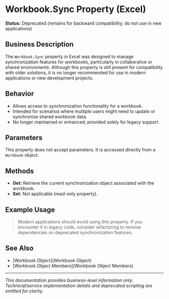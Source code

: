 # Workbook.Sync Property (Excel)

**Status:** Deprecated (remains for backward compatibility; do not use in new applications)

## Business Description

The `Workbook.Sync` property in Excel was designed to manage synchronization features for workbooks, particularly in collaborative or shared environments. Although this property is still present for compatibility with older solutions, it is no longer recommended for use in modern applications or new development projects.

## Behavior

- Allows access to synchronization functionality for a workbook.
- Intended for scenarios where multiple users might need to update or synchronize shared workbook data.
- No longer maintained or enhanced; provided solely for legacy support.

## Parameters

This property does not accept parameters. It is accessed directly from a `Workbook` object.

## Methods

- **Get:** Retrieve the current synchronization object associated with the workbook.
- **Set:** Not applicable (read-only property).

## Example Usage

> Modern applications should avoid using this property. If you encounter it in legacy code, consider refactoring to remove dependencies on deprecated synchronization features.

## See Also
- [Workbook Object](Workbook Object)
- [Workbook Object Members](Workbook Object Members)

---
*This documentation provides business-level information only. Technical/service implementation details and deprecated scripting are omitted for clarity.*
